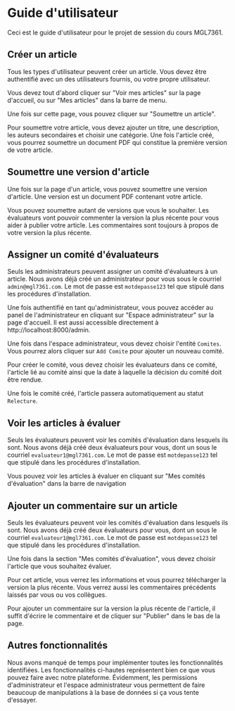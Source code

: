 # Guide d'utilisateur

Ceci est le guide d'utilisateur pour le projet de session du cours MGL7361.

## Créer un article

Tous les types d'utilisateur peuvent créer un article. Vous devez être authentifié avec un des utilisateurs fournis, ou votre propre utilisateur.

Vous devez tout d'abord cliquer sur "Voir mes articles" sur la page d'accueil, ou sur "Mes articles" dans la barre de menu.

Une fois sur cette page, vous pouvez cliquer sur "Soumettre un article".

Pour soumettre votre article, vous devez ajouter un titre, une description, les auteurs secondaires et choisir une catégorie. Une fois l'article créé, vous pourrez soumettre un document PDF qui constitue la première version de votre article.

## Soumettre une version d'article

Une fois sur la page d'un article, vous pouvez soumettre une version d'article. Une version est un document PDF contenant votre article.

Vous pouvez soumettre autant de versions que vous le souhaiter. Les évaluateurs vont pouvoir commenter la version la plus récente pour vous aider à publier votre article. Les commentaires sont toujours à propos de votre version la plus récente.

## Assigner un comité d'évaluateurs

Seuls les administrateurs peuvent assigner un comité d'évaluateurs à un article. Nous avons déjà créé un administrateur pour vous sous le courriel `admin@mgl7361.com`. Le mot de passe est `motdepasse123` tel que stipulé dans les procédures d'installation.

Une fois authentifié en tant qu'administrateur, vous pouvez accéder au panel de l'administrateur en cliquant sur "Espace administrateur" sur la page d'accueil. Il est aussi accessible directement à http://localhost:8000/admin.

Une fois dans l'espace administrateur, vous devez choisir l'entité `Comites`. Vous pourrez alors cliquer sur `Add Comite` pour ajouter un nouveau comité.

Pour créer le comité, vous devez choisir les évaluateurs dans ce comité, l'article lié au comité ainsi que la date à laquelle la décision du comité doit être rendue.

Une fois le comité créé, l'article passera automatiquement au statut `Relecture`.

## Voir les articles à évaluer

Seuls les évaluateurs peuvent voir les comités d'évaluation dans lesquels ils sont. Nous avons déjà créé deux évaluateurs pour vous, dont un sous le courriel `evaluateur1@mgl7361.com`. Le mot de passe est `motdepasse123` tel que stipulé dans les procédures d'installation.

Vous pouvez voir les articles à évaluer en cliquant sur "Mes comités d'évaluation" dans la barre de navigation

## Ajouter un commentaire sur un article

Seuls les évaluateurs peuvent voir les comités d'évaluation dans lesquels ils sont. Nous avons déjà créé deux évaluateurs pour vous, dont un sous le courriel `evaluateur1@mgl7361.com`. Le mot de passe est `motdepasse123` tel que stipulé dans les procédures d'installation.

Une fois dans la section "Mes comités d'évaluation", vous devez choisir l'article que vous souhaitez évaluer.

Pour cet article, vous verrez les informations et vous pourrez télécharger la version la plus récente. Vous verrez aussi les commentaires précédents laissés par vous ou vos collègues.

Pour ajouter un commentaire sur la version la plus récente de l'article, il suffit d'écrire le commentaire et de cliquer sur "Publier" dans le bas de la page.

## Autres fonctionnalités

Nous avons manqué de temps pour implémenter toutes les fonctionnalités identifiées. Les fonctionnalités ci-hautes représentent bien ce que vous pouvez faire avec notre plateforme. Évidemment, les permissions d'administrateur et l'espace administrateur vous permettent de faire beaucoup de manipulations à la base de données si ça vous tente d'essayer.
